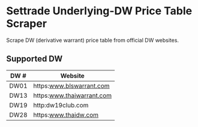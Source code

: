  # Settrade Underlying-DW Price Table Scraper
 
 Scrape DW (derivative warrant) price table from official DW websites.
 
 ## Supported DW
 
 | DW # | Website |
 | ---- | ---- |
 | DW01 | https:www.blswarrant.com |
 | DW13 | https:www.thaiwarrant.com |
 | DW19 | http:dw19club.com |
 | DW28 | https:www.thaidw.com |
 
